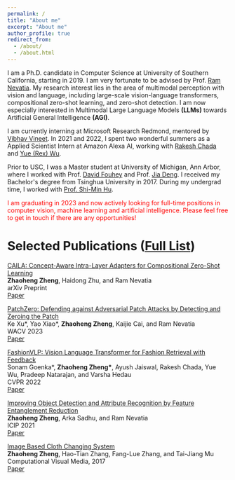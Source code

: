 ```yaml
---
permalink: /
title: "About me"
excerpt: "About me"
author_profile: true
redirect_from: 
  - /about/
  - /about.html
---
```


I am a Ph.D. candidate in Computer Science at University of Southern California, starting in 2019. I am very fortunate to be advised by Prof. [Ram Nevatia](https://sites.usc.edu/iris-cvlab/professor-ram-nevatia/).
My research interest lies in the area of multimodal perception with vision and language, including large-scale vision-language transformers, compositional zero-shot learning, and zero-shot detection. I am now especially interested in Multimodal Large Language Models <strong>(LLMs)</strong> towards Artificial General Intelligence <strong>(AGI)</strong>.

I am currently interning at Microsoft Research Redmond, mentored by [Vibhav Vineet](https://vibhav-vineet.github.io/). In 2021 and 2022, I spent two wonderful summers as a Applied Scientist Intern at Amazon Alexa AI, working with [Rakesh Chada](https://www.amazon.science/author/rakesh-chada) and [Yue (Rex) Wu](https://scholar.google.com/citations?user=fONV3IgAAAAJ&hl=en).

Prior to USC, I was a Master student at University of Michigan, Ann Arbor, where I worked with Prof. [David Fouhey](https://web.eecs.umich.edu/~fouhey/) and Prof. [Jia Deng](https://www.cs.princeton.edu/~jiadeng/). I received my Bachelor's degree from Tsinghua University in 2017. During my undergrad time, I worked with [Prof. Shi-Min Hu](https://cg.cs.tsinghua.edu.cn/shimin.htm).

<font color="#ff0000">I am graduating in 2023 and now actively looking for full-time positions in computer vision, machine learning and artificial intelligence. Please feel free to get in touch if there are any opportunities!</font>

<h1 id="publications"> Selected Publications (<a href="/publications/">Full List</a>)</h1>

<p><u>CAILA: Concept-Aware Intra-Layer Adapters for Compositional Zero-Shot Learning</u><br>
<strong>Zhaoheng Zheng</strong>, Haidong Zhu, and Ram Nevatia
<br> arXiv Preprint<br>
<a href="https://arxiv.org/abs/2305.16681", class="btn btn--success">Paper</a></p>

<p><u>PatchZero: Defending against Adversarial Patch Attacks by Detecting and Zeroing the Patch</u><br>
Ke Xu*, Yao Xiao*, <strong>Zhaoheng Zheng</strong>, Kaijie Cai, and Ram Nevatia
<br> WACV 2023<br>
<a href="https://arxiv.org/abs/2207.01795" class="btn btn--success">Paper</a></p>
<!-- <a href="https://github.com/TheShadow29/VidSitu" class="btn btn--warning">Code</a>
; <a href="https://vidsitu.org/" class="btn btn--danger">Website</a> -->

<p><u>FashionVLP: Vision Language Transformer for Fashion Retrieval with Feedback</u><br>
Sonam Goenka*, <strong>Zhaoheng Zheng*</strong>, Ayush Jaiswal, Rakesh Chada, Yue Wu, Pradeep Natarajan, and Varsha Hedau
<br> CVPR 2022<br>
<a href="https://www.amazon.science/publications/fashionvlp-vision-language-transformer-for-fashion-retrieval-with-feedback" class="btn btn--success">Paper</a></p>

<p><u>Improving Object Detection and Attribute Recognition by Feature Entanglement Reduction</u><br>
<strong>Zhaoheng Zheng</strong>, Arka Sadhu, and Ram Nevatia
<br> ICIP 2021<br>
<a href="https://arxiv.org/abs/2108.11501" class="btn btn--success">Paper</a></p>

<p><u>Image Based Cloth Changing System</u><br>
<strong>Zhaoheng Zheng</strong>, Hao-Tian Zhang, Fang-Lue Zhang, and Tai-Jiang Mu
<br> Computational Visual Media, 2017<br>
<a href="https://cs.stanford.edu/~haotianz/research/clothes_changing/clothes_changing.pdf" class="btn btn--success">Paper</a></p>

<p hidden><script type="text/javascript" id="clustrmaps" src="//clustrmaps.com/map_v2.js?d=WuTycU_gptD1_uRJMJF-BV4Q0VudvsyDQpgvA3okEYs&cl=ffffff&w=a"></script></p>